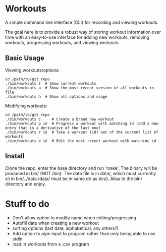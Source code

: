 # Workouts

A simple command line interface (CLI) for recording and viewing workouts.

The goal here is to provide a robust way of storing workout information over time with an easy-to-use interface for adding new workouts, removing workouts, progressing workouts, and viewing workouts.

## Basic Usage

Viewing workouts/options:
```
cd /path/to/git_repo
./bin/workouts s  # Show current workouts
./bin/workouts a  # Show the most recent version of all workouts in file
./bin/workouts h  # Show all options and usage
```

Modifying workouts:
```
cd /path/to/git_repo
./bin/workouts c     # Create a brand new workout
./bin/workouts p id  # Progress a workout with matching id (add a new entry that is a derivative of the last one)
./bin/workouts r id  # Take a workout (id) out of the current list of workouts
./bin/workouts e id  # Edit the most recent workout with matchine id

```

## Install

Clone the repo, enter the base directory and run 'make'. The binary will be produced in bin/ (NOT /bin). The data file is in data/, which must currently sit in bin/../data (data/ must be in same dir as bin/). Alias to the bin/ directory and enjoy.


# Stuff to do
- Don't allow option to modify name when editing/progressing
- Autofill date when creating a new workout
- sorting options (last date, alphabetical, any others?)
- Add option to pipe input to program rather than only being able to use stdin
- load in workouts from a .csv program

